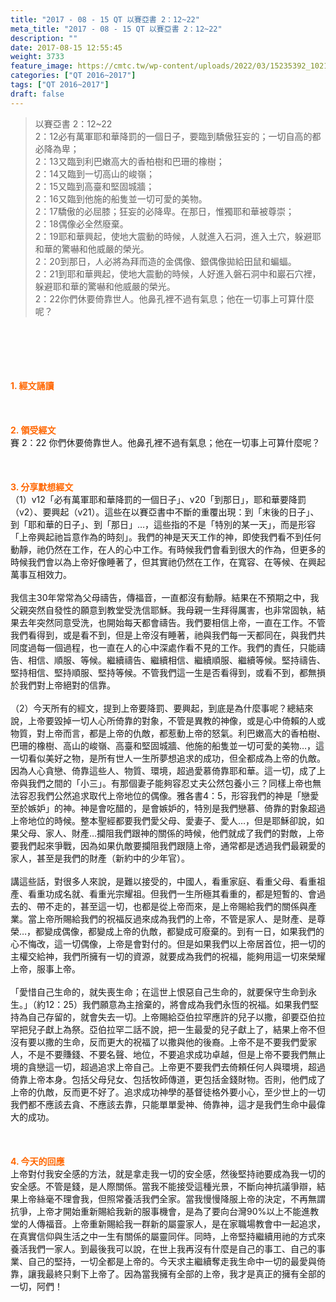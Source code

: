 ```yaml
---
title: "2017 - 08 - 15 QT 以賽亞書 2：12~22"
meta_title: "2017 - 08 - 15 QT 以賽亞書 2：12~22"
description: ""
date: 2017-08-15 12:55:45
weight: 3733
feature_image: https://cmtc.tw/wp-content/uploads/2022/03/15235392_10211799862337740_180693556567566654_o-1.webp
categories: ["QT 2016~2017"]
tags: ["QT 2016~2017"]
draft: false
---
```


<blockquote>以賽亞書 2：12~22<br />
2：12必有萬軍耶和華降罰的一個日子，要臨到驕傲狂妄的；一切自高的都必降為卑；<br />
2：13又臨到利巴嫩高大的香柏樹和巴珊的橡樹；<br />
2：14又臨到一切高山的峻嶺；<br />
2：15又臨到高臺和堅固城牆；<br />
2：16又臨到他施的船隻並一切可愛的美物。<br />
2：17驕傲的必屈膝；狂妄的必降卑。在那日，惟獨耶和華被尊崇；<br />
2：18偶像必全然廢棄。<br />
2：19耶和華興起，使地大震動的時候，人就進入石洞，進入土穴，躲避耶和華的驚嚇和他威嚴的榮光。<br />
2：20到那日，人必將為拜而造的金偶像、銀偶像拋給田鼠和蝙蝠。<br />
2：21到耶和華興起，使地大震動的時候，人好進入磐石洞中和巖石穴裡，躲避耶和華的驚嚇和他威嚴的榮光。<br />
2：22你們休要倚靠世人。他鼻孔裡不過有氣息；他在一切事上可算什麼呢？</blockquote><br />
&nbsp;<br />
<br />
&nbsp;<br />
<br />
<span style="color: #ff6600;"><strong>1. </strong><strong>經文誦讀</strong></span><br />
<br />
<span style="color: #ff6600;"><strong> </strong></span><br />
<br />
<span style="color: #ff6600;"><strong>2. </strong><strong>領受經文<br />
</strong></span>賽 2：22 你們休要倚靠世人。他鼻孔裡不過有氣息；他在一切事上可算什麼呢？<br />
<br />
&nbsp;<br />
<br />
<span style="color: #ff6600;"><strong>3. 分享默想經文<br />
</strong></span>（1）v12「必有萬軍耶和華降罰的一個日子」、v20「到那日」，耶和華要降罰（v2）、要興起（v21）。這些在以賽亞書中不斷的重覆出現：到「末後的日子」、到「耶和華的日子」、到「那日」…，這些指的不是「特別的某一天」，而是形容「上帝興起祂旨意作為的時刻」。我們的神是天天工作的神，即使我們看不到任何動靜，祂仍然在工作，在人的心中工作。有時候我們會看到很大的作為，但更多的時候我們會以為上帝好像睡著了，但其實祂仍然在工作，在寬容、在等候、在興起萬事互相效力。<br />
<br />
我信主30年常常為父母禱告，傳福音，一直都沒有動靜。結果在不預期之中，我父親突然自發性的願意到教堂受洗信耶穌。我母親一生拜得厲害，也非常固執，結果去年突然同意受洗，也開始每天都會禱告。我們要相信上帝，一直在工作。不管我們看得到，或是看不到，但是上帝沒有睡著，祂與我們每一天都同在，與我們共同度過每一個過程，也一直在人的心中深處作看不見的工作。我們的責任，只能禱告、相信、順服、等候。繼續禱告、繼續相信、繼續順服、繼續等候。堅持禱告、堅持相信、堅持順服、堅持等候。不管我們這一生是否看得到，或看不到，都無損於我們對上帝絕對的信靠。<br />
<br />
（2）今天所有的經文，提到上帝要降罰、要興起，到底是為什麼事呢？總結來說，上帝要毀掉一切人心所倚靠的對象，不管是異教的神像，或是心中倚賴的人或物質，對上帝而言，都是上帝的仇敵，都惹動上帝的怒氣。利巴嫩高大的香柏樹、巴珊的橡樹、高山的峻嶺、高臺和堅固城牆、他施的船隻並一切可愛的美物…，這一切看似美好之物，是所有世人一生所夢想追求的成功，但全都成為上帝的仇敵。因為人心貪戀、倚靠這些人、物質、環境，超過愛慕倚靠耶和華。這一切，成了上帝與我們之間的「小三」。有那個妻子能夠容忍丈夫公然包養小三？同樣上帝也無法容忍我們公然追求取代上帝地位的偶像。雅各書4：5，形容我們的神是「戀愛至於嫉妒」的神。神是會吃醋的，是會嫉妒的，特別是我們戀慕、倚靠的對象超過上帝地位的時候。整本聖經都要我們愛父母、愛妻子、愛人…，但是耶穌卻說，如果父母、家人、財產…攔阻我們跟神的關係的時候，他們就成了我們的對敵，上帝要我們起來爭戰，因為如果仇敵要攔阻我們跟隨上帝，通常都是透過我們最親愛的家人，甚至是我們的財產（新約中的少年官）。<br />
<br />
講這些話，對很多人來說，是難以接受的，中國人，看重家庭、看重父母、看重祖產、看重功成名就、看重光宗耀祖。但我們一生所極其看重的，都是短暫的、會過去的、帶不走的，甚至這一切，也都是從上帝而來，是上帝賜給我們的關係與產業。當上帝所賜給我們的祝福反過來成為我們的上帝，不管是家人、是財產、是尊榮…，都變成偶像，都變成上帝的仇敵，都變成可廢棄的。到有一日，如果我們的心不悔改，這一切偶像，上帝是會對付的。但是如果我們以上帝居首位，把一切的主權交給神，我們所擁有一切的資源，就要成為我們的祝福，能夠用這一切來榮耀上帝，服事上帝。<br />
<br />
「愛惜自己生命的，就失喪生命；在這世上恨惡自己生命的，就要保守生命到永生。」（約12：25）我們願意為主捨棄的，將會成為我們永恆的祝福。如果我們堅持為自己存留的，就會失去一切。上帝賜給亞伯拉罕應許的兒子以撒，卻要亞伯拉罕把兒子獻上為祭。亞伯拉罕二話不說，把一生最愛的兒子獻上了，結果上帝不但沒有要以撒的生命，反而更大的祝福了以撒與他的後裔。上帝不是不要我們愛家人，不是不要賺錢、不要名聲、地位，不要追求成功卓越，但是上帝不要我們無止境的貪戀這一切，超過追求上帝自己。上帝更不要我們去倚頼任何人與環境，超過倚靠上帝本身。包括父母兒女、包括牧師傳道，更包括金錢財物。否則，他們成了上帝的仇敵，反而更不好了。追求成功神學的基督徒格外要小心，至少世上的一切我們都不應該去貪、不應該去靠，只能單單愛神、倚靠神，這才是我們生命中最偉大的成功。<br />
<br />
&nbsp;<br />
<br />
<span style="color: #ff6600;"><strong>4. 今天的回應<br />
</strong></span>上帝對付我安全感的方法，就是拿走我一切的安全感，然後堅持祂要成為我一切的安全感。不管是錢，是人際關係。當我不能接受這種光景，不斷向神抗議爭辯，結果上帝絲毫不理會我，但照常養活我們全家。當我慢慢降服上帝的決定，不再無謂抗爭，上帝才開始重新賜給我新的服事機會，是為了要向台灣90%以上不能進教堂的人傳福音。上帝重新賜給我一群新的屬靈家人，是在家職場教會中一起追求，在真實信仰與生活之中一生有關係的屬靈同伴。同時，上帝堅持繼續用祂的方式來養活我們一家人。到最後我可以說，在世上我再沒有什麼是自己的事工、自己的事業、自己的堅持，一切全都是上帝的。今天求主繼續奪走我生命中一切的最愛與倚靠，讓我最終只剩下上帝了。因為當我擁有全部的上帝，我才是真正的擁有全部的一切，阿們！
        